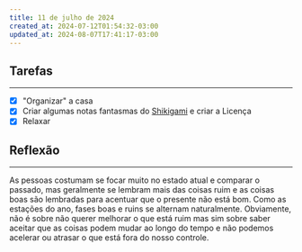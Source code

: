 ```yaml
---
title: 11 de julho de 2024
created_at: 2024-07-12T01:54:32-03:00
updated_at: 2024-08-07T17:41:17-03:00
---
```

## Tarefas
---
- [X] "Organizar" a casa
- [x] Criar algumas notas fantasmas do [Shikigami](../api/sementes/2024/07/07/2024-06-30-Shikigami.md) e criar a Licença
- [x] Relaxar

##  Reflexão
---
As pessoas costumam se focar muito no estado atual e comparar o passado, mas geralmente se lembram mais das coisas ruim e as coisas boas são lembradas para acentuar que o presente não está bom. Como as estações do ano, fases boas e ruins se alternam naturalmente. Obviamente, não é sobre não querer melhorar o que está ruim mas sim sobre saber aceitar que as coisas podem mudar ao longo do tempo e não podemos acelerar ou atrasar o que está fora do nosso controle.